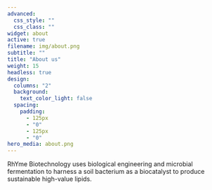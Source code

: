 ```yaml
---
advanced:
  css_style: ""
  css_class: ""
widget: about
active: true
filename: img/about.png
subtitle: ""
title: "About us"
weight: 15
headless: true
design:
  columns: "2"
  background:
    text_color_light: false
  spacing:
    padding:
      - 125px
      - "0"
      - 125px
      - "0"
hero_media: about.png
---
```

RhYme Biotechnology uses biological engineering and microbial fermentation to harness a soil bacterium as a biocatalyst to produce sustainable high-value lipids. 